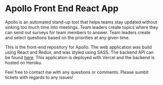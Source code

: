 # Apollo Front End React App

Apollo is an automated stand-up tool that helps teams stay updated without sinking too much time into meetings. Team leaders create topics where they can send out surveys for team members to answer. Team leaders create and select questions based on the priorities at any given time. 

This is the front-end repository for Apollo. The web application was build using React and Redux, and was styled using SASS. The backend API can be found [here](https://github.com/jonush/apollo-backend). This application is deployed with Vercel and the backend is hosted on Heroku.

Feel free to contact me with any questions or comments. Please sumbit tickets with regards to any issues!
